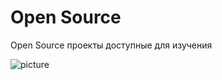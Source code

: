 Open Source
===================

Open Source проекты доступные для изучения

![picture](../data/open.png)
